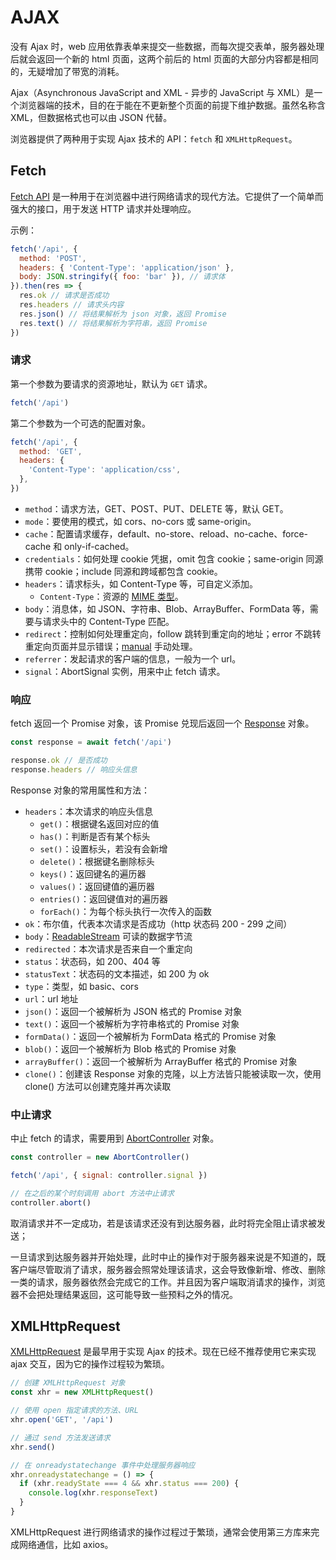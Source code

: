 # AJAX

没有 Ajax 时，web 应用依靠表单来提交一些数据，而每次提交表单，服务器处理后就会返回一个新的 html 页面，这两个前后的 html 页面的大部分内容都是相同的，无疑增加了带宽的消耗。

Ajax（Asynchronous JavaScript and XML - 异步的 JavaScript 与 XML）是一个浏览器端的技术，目的在于能在不更新整个页面的前提下维护数据。虽然名称含 XML，但数据格式也可以由 JSON 代替。

浏览器提供了两种用于实现 Ajax 技术的 API：`fetch` 和 `XMLHttpRequest`。

## Fetch

[Fetch API](https://developer.mozilla.org/zh-CN/docs/Web/API/fetch) 是一种用于在浏览器中进行网络请求的现代方法。它提供了一个简单而强大的接口，用于发送 HTTP 请求并处理响应。

示例：

```js
fetch('/api', {
  method: 'POST',
  headers: { 'Content-Type': 'application/json' },
  body: JSON.stringify({ foo: 'bar' }), // 请求体
}).then(res => {
  res.ok // 请求是否成功
  res.headers // 请求头内容
  res.json() // 将结果解析为 json 对象，返回 Promise
  res.text() // 将结果解析为字符串，返回 Promise
})
```

### 请求

第一个参数为要请求的资源地址，默认为 `GET` 请求。

```js
fetch('/api')
```

第二个参数为一个可选的配置对象。

```js
fetch('/api', {
  method: 'GET',
  headers: {
    'Content-Type': 'application/css',
  },
})
```

- `method`：请求方法，GET、POST、PUT、DELETE 等，默认 GET。
- `mode`：要使用的模式，如 cors、no-cors 或 same-origin。
- `cache`：配置请求缓存，default、no-store、reload、no-cache、force-cache 和 only-if-cached。
- `credentials`：如何处理 cookie 凭据，omit 包含 cookie；same-origin 同源携带 cookie；include 同源和跨域都包含 cookie。
- `headers`：请求标头，如 Content-Type 等，可自定义添加。
  - `Content-Type`：资源的 [MIME 类型](https://www.iana.org/assignments/media-types/media-types.xhtml)。
- `body`：消息体，如 JSON、字符串、Blob、ArrayBuffer、FormData 等，需要与请求头中的 Content-Type 匹配。
- `redirect`：控制如何处理重定向，follow 跳转到重定向的地址；error 不跳转重定向页面并显示错误；[manual](https://fetch.spec.whatwg.org/#concept-request-redirect-mode) 手动处理。
- `referrer`：发起请求的客户端的信息，一般为一个 url。
- `signal`：AbortSignal 实例，用来中止 fetch 请求。

### 响应

fetch 返回一个 Promise 对象，该 Promise 兑现后返回一个 [Response](https://developer.mozilla.org/zh-CN/docs/Web/API/Response) 对象。

```js
const response = await fetch('/api')

response.ok // 是否成功
response.headers // 响应头信息
```

Response 对象的常用属性和方法：

- `headers`：本次请求的响应头信息
  - `get()`：根据键名返回对应的值
  - `has()`：判断是否有某个标头
  - `set()`：设置标头，若没有会新增
  - `delete()`：根据键名删除标头
  - `keys()`：返回键名的遍历器
  - `values()`：返回键值的遍历器
  - `entries()`：返回键值对的遍历器
  - `forEach()`：为每个标头执行一次传入的函数
- `ok`：布尔值，代表本次请求是否成功（http 状态码 200 - 299 之间）
- `body`：[ReadableStream](https://developer.mozilla.org/zh-CN/docs/Web/API/ReadableStream) 可读的数据字节流
- `redirected`：本次请求是否来自一个重定向
- `status`：状态码，如 200、404 等
- `statusText`：状态码的文本描述，如 200 为 ok
- `type`：类型，如 basic、cors
- `url`：url 地址
- `json()`：返回一个被解析为 JSON 格式的 Promise 对象
- `text()`：返回一个被解析为字符串格式的 Promise 对象
- `formData()`：返回一个被解析为 FormData 格式的 Promise 对象
- `blob()`：返回一个被解析为 Blob 格式的 Promise 对象
- `arrayBuffer()`：返回一个被解析为 ArrayBuffer 格式的 Promise 对象
- `clone()`：创建该 Response 对象的克隆，以上方法皆只能被读取一次，使用 clone() 方法可以创建克隆并再次读取

### 中止请求

中止 fetch 的请求，需要用到 [AbortController](https://developer.mozilla.org/zh-CN/docs/Web/API/AbortController) 对象。

```js
const controller = new AbortController()

fetch('/api', { signal: controller.signal })

// 在之后的某个时刻调用 abort 方法中止请求
controller.abort()
```

取消请求并不一定成功，若是该请求还没有到达服务器，此时将完全阻止请求被发送；

一旦请求到达服务器并开始处理，此时中止的操作对于服务器来说是不知道的，既客户端尽管取消了请求，服务器会照常处理该请求，这会导致像新增、修改、删除一类的请求，服务器依然会完成它的工作。并且因为客户端取消请求的操作，浏览器不会把处理结果返回，这可能导致一些预料之外的情况。

## XMLHttpRequest

[XMLHttpRequest](https://developer.mozilla.org/zh-CN/docs/Web/API/XMLHttpRequest) 是最早用于实现 Ajax 的技术。现在已经不推荐使用它来实现 ajax 交互，因为它的操作过程较为繁琐。

```js
// 创建 XMLHttpRequest 对象
const xhr = new XMLHttpRequest()

// 使用 open 指定请求的方法、URL
xhr.open('GET', '/api')

// 通过 send 方法发送请求
xhr.send()

// 在 onreadystatechange 事件中处理服务器响应
xhr.onreadystatechange = () => {
  if (xhr.readyState === 4 && xhr.status === 200) {
    console.log(xhr.responseText)
  }
}
```

XMLHttpRequest 进行网络请求的操作过程过于繁琐，通常会使用第三方库来完成网络通信，比如 axios。
